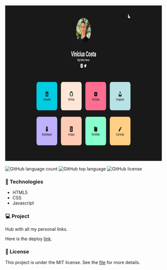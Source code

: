<p align="center">
  <img height="500em" src="assets/to_readme/cover.png"
</p>
  
![GitHub language count](https://img.shields.io/github/languages/count/Jolonte/vcosta-links)
![GitHub top language](https://img.shields.io/github/languages/top/Jolonte/vcosta-links)
![GitHub license](https://img.shields.io/github/license/Jolonte/vcosta-links)
  
### 🚀 Technologies
- HTML5
- CSS
- Javascript

### 💻 Project
Hub with all my personal links.
  
Here is the deploy [link](https://vinicius-costa-links.vercel.app).

### 📝 License
This project is under the MIT license. See the [file](LICENSE) for more details.
